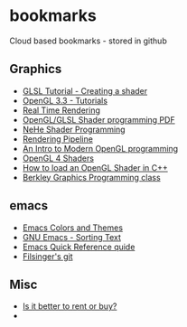# bookmarks
Cloud based bookmarks - stored in github

## Graphics
- <a href="http://www.lighthouse3d.com/tutorials/glsl-tutorial/creating-a-shader/" target="_blank">GLSL Tutorial - Creating a shader</a>
- <a href="http://www.mbsoftworks.sk/index.php?page=tutorials&series=1" target="_blank">OpenGL 3.3 - Tutorials</a>
- <a href="http://www.realtimerendering.com/" target="_blank">Real Time Rendering</a>
- <a href="http://web.cse.ohio-state.edu/~whmin/courses/cse5542-2013-spring/13-GLSL.pdf" target="_blank">OpenGL/GLSL Shader programming PDF<a>
- <a href="http://nehe.gamedev.net/article/glsl_an_introduction/25007/" target="_blank">NeHe Shader Programming<a>
- <a href="http://renderingpipeline.com/" target="_blank">Rendering Pipeline<a>
- <a href="http://duriansoftware.com/joe/An-intro-to-modern-OpenGL.-Table-of-Contents.html" target="_blank">An Intro to Modern OpenGL programming<a>
- <a href="http://antongerdelan.net/opengl/shaders.html" target="_blank">OpenGL 4 Shaders<a>
- <a href="http://www.nexcius.net/2012/11/20/how-to-load-a-glsl-shader-in-opengl-using-c/" target="_blank">How to load an OpenGL Shader in C++<a>
- <a href="https://courses.edx.org/courses/BerkeleyX/CS-184.1x/2013_October/courseware/Unit_1/L4/" target="_blank">Berkley Graphics Programming class<a>
 
## emacs
- <a href="http://www.emacswiki.org/emacs?action=browse;oldid=ColorTheme;id=ColorAndCustomThemes" target="_blank">Emacs Colors and Themes<a>
- <a href="http://original.jamesthornton.com/emacs/node/emacs_461.html" target="_blank">GNU Emacs - Sorting Text<a>
- <a href="http://seamons.com/projects/emacs/" target="_blank">Emacs Quick Reference quide<a>
- <a href="http://filsinger.me/workflow/emacs-git-business-and-pleasure/" target="_blank">Filsinger's git<a>

## Misc
- <a href="http://www.nytimes.com/interactive/2015/06/17/upshot/100000002894612.app.html?smid=fb-nytimes&smtyp=cur&_r=2&utm_content=buffer40254&utm_medium=social&utm_source=facebook.com&utm_campaign=buffer" target="_blank">Is it better to rent or buy?<a>
- <a href="" target="_blank"><a>
